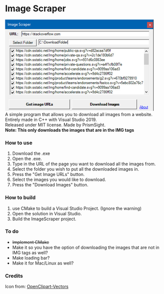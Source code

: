 # Image Scraper
![Image Scraper Program](img/ProgramDisplay.jpg)<br/>
A simple program that allows you to download all images from a website. Entirely made in C++ with Visual Studio 2019.<br/>
Released under MIT license. Made by PrismSight.<br/>
**Note: This only downloads the images that are in the IMG tags**

### How to use
1. Download the .exe
2. Open the .exe.
3. Type in the URL of the page you want to download all the images from.
4. Select the folder you wish to put all the downloaded images in.
5. Press the  "Get Image URLs" button.
6. Select the images you would like to download.
7. Press the "Download Images" button.

### How to build
1. use CMake to build a Visual Studio Project. (Ignore the warning)
2. Open the solution in Visual Studio.
3. Build the ImageScraper project.

### To do
* ~~Implement CMake~~
* Make it so you have the option of downloading the images that are not in IMG tags as well?
* Make loading bar?
* Make it for Mac/Linux as well?

### Credits
Icon from: [OpenClipart-Vectors](https://pixabay.com/vectors/arrows-down-download-red-glossy-147745/)